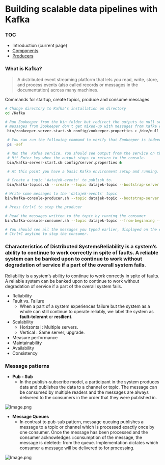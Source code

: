 # Building scalable data pipelines with Kafka

### TOC
 - Introduction (current page)
 - [Components](components.md)
 - [Producers](producers.md)


### What is Kafka?

> A distributed event streaming platform that lets you read, write, store, and process events (also called records or messages in the documentation) across many machines.

Commands for startup, create topics, produce and consume messages

```Bash
# Change directory to Kafka's installation on directory
cd /Kafka

# Run Zookeeper from the bin folder but redirect the outputs to null so that
# messages from Zookeeper don't get mixed-up with messages from Kafka on the console
 bin/zookeeper-server-start.sh config/zookeeper.properties > /dev/null 2>&1 &

 # You can run the following command to verify that Zookeeper is indeed running
 ps -aef

 # Run the  Kafka service. You should see output from the service on the console. 
 # Hit Enter key when the output stops to return to the console.
 bin/kafka-server-start.sh config/server.properties &

 # At this point you have a basic Kafka environment setup and running.

 # Create a topic 'datajek-events' to publish to.
 bin/kafka-topics.sh --create --topic datajek-topic --bootstrap-server localhost:9092

# Write some messages to the 'datajek-events' topic
bin/kafka-console-producer.sh --topic datajek-topic --bootstrap-server localhost:9092

# Press Ctrl+C to stop the producer

# Read the messages written to the topic by running the consumer
bin/kafka-console-consumer.sh --topic datajek-topic --from-beginning --bootstrap-server localhost:9092

# You should see all the messages you typed earlier, displayed on the console. Press
# Ctrl+C anytime to stop the consumer.
```

### Characteristics of Distributed SystemsReliability is a system’s ability to continue to work correctly in spite of faults. A reliable system can be banked upon to continue to work without degradation of service if a part of the overall system fails.

Reliability is a system’s ability to continue to work correctly in spite of faults. A reliable system can be banked upon to continue to work without degradation of service if a part of the overall system fails.

- Reliability
- Fault vs. Failure
   - When a part of a system experiences failure but the system as a whole can still continue to operate reliably, we label the system as **fault-tolerant** or **resilient.**
- Scalability
   - Horizontal : Multiple servers.
   - Vertical : Same server, upgrade.
- Measure performance
- Maintainability
- Availability
- Consistency

### Message patterns

- **Pub - Sub**
   - In the publish-subscribe model, a participant in the system produces data and publishes the data to a channel or topic. The message can be consumed by multiple readers and the messages are always delivered to the consumers in the order that they were published in.

![Image.png](https://res.craft.do/user/full/ff254a62-8b8f-1fb3-8fb0-7eba2a9eb4d4/doc/4E0BDFCA-B578-4F21-B938-902F3057DC70/A5147DEC-08A0-473D-AA08-4CBAFBECC7FB_2/IracdgVW9Qh3mZPvI0nCuWwgfvBdowYOX0JwXGWGOo0z/Image.png)

- **Message Queues**
   - In contrast to pub-sub pattern, message queuing publishes a message to a topic or channel which is processed exactly once by one consumer. Once the message has been processed and the consumer acknowledges ::consumption of the message, the message is deleted:: from the queue. Implementation dictates which consumer a message will be delivered to for processing.

![Image.png](https://res.craft.do/user/full/ff254a62-8b8f-1fb3-8fb0-7eba2a9eb4d4/doc/4E0BDFCA-B578-4F21-B938-902F3057DC70/C624C598-C77F-466C-9E77-EF24DFC1A279_2/4y9bJawJqtZvgUHupppHULLzsWc8HoWyeAPSgYMnvWYz/Image.png)

